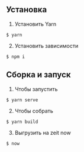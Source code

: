 ## Установка

1) Установить Yarn
```shell
$ yarn
```
2) Установить зависимости
```shell
$ npm i
```
## Сборка и запуск

1) Чтобы запустить
```shell
$ yarn serve
```
2) Чтобы собрать
```shell
$ yarn build
```
3) Выгрузить на zeit now
```shell
$ now
```